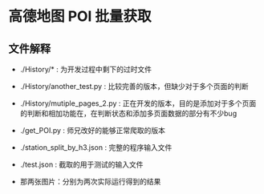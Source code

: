 # 高德地图 POI 批量获取

## 文件解释

- ./History/\* : 为开发过程中剩下的过时文件

- ./History/another_test.py : 比较完善的版本，但缺少对于多个页面的判断

- ./History/mutiple_pages_2.py : 正在开发的版本，目的是添加对于多个页面的判断和相加功能在，在判断状态和添加多页面数据的部分有不少bug

- ./get_POI.py : 师兄改好的能够正常爬取的版本

- ./station_split_by_h3.json : 完整的程序输入文件

- ./test.json : 截取的用于测试的输入文件

- 那两张图片：分别为两次实际运行得到的结果
